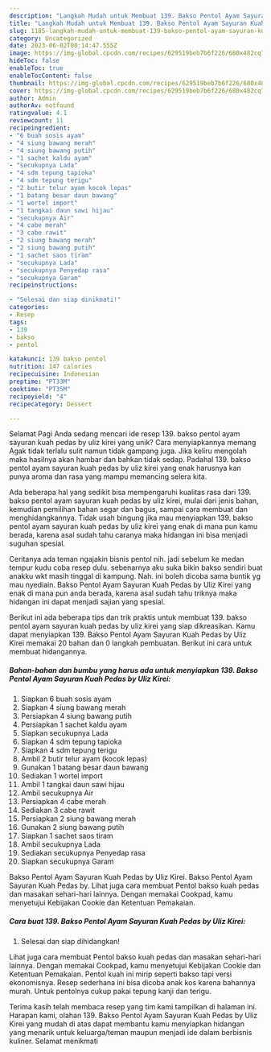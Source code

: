 ```yaml
---
description: "Langkah Mudah untuk Membuat 139. Bakso Pentol Ayam Sayuran Kuah Pedas by Uliz Kirei yang Enak, Mantap"
title: "Langkah Mudah untuk Membuat 139. Bakso Pentol Ayam Sayuran Kuah Pedas by Uliz Kirei yang Enak, Mantap"
slug: 1185-langkah-mudah-untuk-membuat-139-bakso-pentol-ayam-sayuran-kuah-pedas-by-uliz-kirei-yang-enak-mantap
category: Uncategorized
date: 2023-06-02T00:14:47.555Z
image: https://img-global.cpcdn.com/recipes/629519beb7b6f226/680x482cq70/139-bakso-pentol-ayam-sayuran-kuah-pedas-by-uliz-kirei-foto-resep-utama.jpg
hideToc: false
enableToc: true
enableTocContent: false
thumbnail: https://img-global.cpcdn.com/recipes/629519beb7b6f226/680x482cq70/139-bakso-pentol-ayam-sayuran-kuah-pedas-by-uliz-kirei-foto-resep-utama.jpg
cover: https://img-global.cpcdn.com/recipes/629519beb7b6f226/680x482cq70/139-bakso-pentol-ayam-sayuran-kuah-pedas-by-uliz-kirei-foto-resep-utama.jpg
author: Admin
authorAv: notfound
ratingvalue: 4.1
reviewcount: 11
recipeingredient:
- "6 buah sosis ayam"
- "4 siung bawang merah"
- "4 siung bawang putih"
- "1 sachet kaldu ayam"
- "secukupnya Lada"
- "4 sdm tepung tapioka"
- "4 sdm tepung terigu"
- "2 butir telur ayam kocok lepas"
- "1 batang besar daun bawang"
- "1 wortel import"
- "1 tangkai daun sawi hijau"
- "secukupnya Air"
- "4 cabe merah"
- "3 cabe rawit"
- "2 siung bawang merah"
- "2 siung bawang putih"
- "1 sachet saos tiram"
- "secukupnya Lada"
- "secukupnya Penyedap rasa"
- "secukupnya Garam"
recipeinstructions:

- "Selesai dan siap dinikmati!"
categories:
- Resep
tags:
- 139
- bakso
- pentol

katakunci: 139 bakso pentol 
nutrition: 147 calories
recipecuisine: Indonesian
preptime: "PT33M"
cooktime: "PT35M"
recipeyield: "4"
recipecategory: Dessert

---
```



Selamat Pagi Anda sedang mencari ide resep 139. bakso pentol ayam sayuran kuah pedas by uliz kirei yang unik? Cara menyiapkannya memang Agak tidak terlalu sulit namun tidak gampang juga. Jika keliru mengolah maka hasilnya akan hambar dan bahkan tidak sedap. Padahal 139. bakso pentol ayam sayuran kuah pedas by uliz kirei yang enak harusnya kan punya aroma dan rasa yang mampu memancing selera kita.


Ada beberapa hal yang sedikit bisa mempengaruhi kualitas rasa dari 139. bakso pentol ayam sayuran kuah pedas by uliz kirei, mulai dari jenis bahan, kemudian pemilihan bahan segar dan bagus, sampai cara membuat dan menghidangkannya. Tidak usah bingung jika mau menyiapkan 139. bakso pentol ayam sayuran kuah pedas by uliz kirei yang enak di mana pun kamu berada, karena asal sudah tahu caranya maka hidangan ini bisa menjadi suguhan spesial.

Ceritanya ada teman ngajakin bisnis pentol nih. jadi sebelum ke medan tempur kudu coba resep dulu. sebenarnya aku suka bikin bakso sendiri buat anakku wkt masih tinggal di kampung. Nah. ini boleh dicoba sama buntik yg mau nyediain. Bakso Pentol Ayam Sayuran Kuah Pedas by Uliz Kirei yang enak di mana pun anda berada, karena asal sudah tahu triknya maka hidangan ini dapat menjadi sajian yang spesial.


Berikut ini ada beberapa tips dan trik praktis untuk membuat 139. bakso pentol ayam sayuran kuah pedas by uliz kirei yang siap dikreasikan. Kamu dapat menyiapkan 139. Bakso Pentol Ayam Sayuran Kuah Pedas by Uliz Kirei memakai 20 bahan dan 0 langkah pembuatan. Berikut ini cara untuk membuat hidangannya.

<!--inarticleads1-->

##### Bahan-bahan dan bumbu yang harus ada untuk menyiapkan 139. Bakso Pentol Ayam Sayuran Kuah Pedas by Uliz Kirei:

1. Siapkan 6 buah sosis ayam
1. Siapkan 4 siung bawang merah
1. Persiapkan 4 siung bawang putih
1. Persiapkan 1 sachet kaldu ayam
1. Siapkan secukupnya Lada
1. Siapkan 4 sdm tepung tapioka
1. Siapkan 4 sdm tepung terigu
1. Ambil 2 butir telur ayam (kocok lepas)
1. Gunakan 1 batang besar daun bawang
1. Sediakan 1 wortel import
1. Ambil 1 tangkai daun sawi hijau
1. Ambil secukupnya Air
1. Persiapkan 4 cabe merah
1. Sediakan 3 cabe rawit
1. Persiapkan 2 siung bawang merah
1. Gunakan 2 siung bawang putih
1. Siapkan 1 sachet saos tiram
1. Ambil secukupnya Lada
1. Sediakan secukupnya Penyedap rasa
1. Siapkan secukupnya Garam


Bakso Pentol Ayam Sayuran Kuah Pedas by Uliz Kirei. Bakso Pentol Ayam Sayuran Kuah Pedas by. Lihat juga cara membuat Pentol bakso kuah pedas dan masakan sehari-hari lainnya. Dengan memakai Cookpad, kamu menyetujui Kebijakan Cookie dan Ketentuan Pemakaian. 

<!--inarticleads2-->

##### Cara buat 139. Bakso Pentol Ayam Sayuran Kuah Pedas by Uliz Kirei:


1. Selesai dan siap dihidangkan!

Lihat juga cara membuat Pentol bakso kuah pedas dan masakan sehari-hari lainnya. Dengan memakai Cookpad, kamu menyetujui Kebijakan Cookie dan Ketentuan Pemakaian. Pentol kuah ini mirip seperti bakso tapi versi ekonomisnya. Resep sederhana ini bisa dicoba anak kos karena bahannya murah. Untuk pentolnya cukup pakai tepung kanji dan terigu. 

Terima kasih telah membaca resep yang tim kami tampilkan di halaman ini. Harapan kami, olahan 139. Bakso Pentol Ayam Sayuran Kuah Pedas by Uliz Kirei yang mudah di atas dapat membantu kamu menyiapkan hidangan yang menarik untuk keluarga/teman maupun menjadi ide dalam berbisnis kuliner. Selamat menikmati
